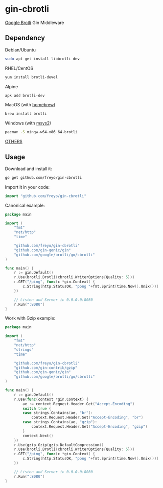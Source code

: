 # gin-cbrotli
[Google Brotli](https://github.com/google/brotli) Gin Middleware

## Dependency

Debian/Ubuntu

```sh
sudo apt-get install libbrotli-dev
```

RHEL/CentOS

```sh
yum install brotli-devel
```

Alpine

```sh
apk add brotli-dev
```

MacOS (with [homebrew](https://brew.sh))

```sh
brew install brotli
```

Windows (with [msys2](https://www.msys2.org))

```sh
pacman -S mingw-w64-x86_64-brotli
```

[OTHERS](https://pkgs.org/search/?q=brotli)

## Usage

Download and install it:

```sh
go get github.com/freyo/gin-cbrotli
```

Import it in your code:

```go
import "github.com/freyo/gin-cbrotli"
```

Canonical example:

```go
package main

import (
	"fmt"
	"net/http"
	"time"

	"github.com/freyo/gin-cbrotli"
	"github.com/gin-gonic/gin"
	"github.com/google/brotli/go/cbrotli"
)

func main() {
	r := gin.Default()
	r.Use(brotli.Brotli(cbrotli.WriterOptions{Quality: 5}))
	r.GET("/ping", func(c *gin.Context) {
		c.String(http.StatusOK, "pong "+fmt.Sprint(time.Now().Unix()))
	})

	// Listen and Server in 0.0.0.0:8080
	r.Run(":8080")
}
```

Work with Gzip example:

```go
package main

import (
	"fmt"
	"net/http"
	"strings"
	"time"

	"github.com/freyo/gin-cbrotli"
	"github.com/gin-contrib/gzip"
	"github.com/gin-gonic/gin"
	"github.com/google/brotli/go/cbrotli"
)

func main() {
	r := gin.Default()
	r.Use(func(context *gin.Context) {
		ae := context.Request.Header.Get("Accept-Encoding")
		switch true {
		case strings.Contains(ae, "br"):
			context.Request.Header.Set("Accept-Encoding", "br")
		case strings.Contains(ae, "gzip"):
			context.Request.Header.Set("Accept-Encoding", "gzip")
		}
		context.Next()
	})
	r.Use(gzip.Gzip(gzip.DefaultCompression))
	r.Use(brotli.Brotli(cbrotli.WriterOptions{Quality: 5}))
	r.GET("/ping", func(c *gin.Context) {
		c.String(http.StatusOK, "pong "+fmt.Sprint(time.Now().Unix()))
	})

	// Listen and Server in 0.0.0.0:8080
	r.Run(":8080")
}
```